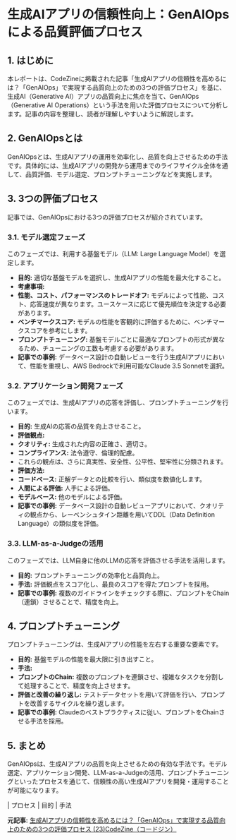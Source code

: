# 生成AIアプリの信頼性向上：GenAIOpsによる品質評価プロセス

## 1. はじめに

本レポートは、CodeZineに掲載された記事「生成AIアプリの信頼性を高めるには？「GenAIOps」で実現する品質向上のための3つの評価プロセス」を基に、生成AI（Generative AI）アプリの品質向上に焦点を当て、GenAIOps（Generative AI Operations）という手法を用いた評価プロセスについて分析します。記事の内容を整理し、読者が理解しやすいように解説します。

## 2. GenAIOpsとは

GenAIOpsとは、生成AIアプリの運用を効率化し、品質を向上させるための手法です。具体的には、生成AIアプリの開発から運用までのライフサイクル全体を通して、品質評価、モデル選定、プロンプトチューニングなどを実施します。

## 3. 3つの評価プロセス

記事では、GenAIOpsにおける3つの評価プロセスが紹介されています。

### 3.1. モデル選定フェーズ

このフェーズでは、利用する基盤モデル（LLM: Large Language Model）を選定します。

* **目的:** 適切な基盤モデルを選択し、生成AIアプリの性能を最大化すること。
* **考慮事項:**
 * **性能、コスト、パフォーマンスのトレードオフ:** モデルによって性能、コスト、応答速度が異なります。ユースケースに応じて優先順位を決定する必要があります。
 * **ベンチマークスコア:** モデルの性能を客観的に評価するために、ベンチマークスコアを参考にします。
 * **プロンプトチューニング:** 基盤モデルごとに最適なプロンプトの形式が異なるため、チューニングの工数も考慮する必要があります。
* **記事での事例:** データベース設計の自動レビューを行う生成AIアプリにおいて、性能を重視し、AWS Bedrockで利用可能なClaude 3.5 Sonnetを選択。

### 3.2. アプリケーション開発フェーズ

このフェーズでは、生成AIアプリの応答を評価し、プロンプトチューニングを行います。

* **目的:** 生成AIの応答の品質を向上させること。
* **評価観点:**
 * **クオリティ:** 生成された内容の正確さ、適切さ。
 * **コンプライアンス:** 法令遵守、倫理的配慮。
 * これらの観点は、さらに真実性、安全性、公平性、堅牢性に分類されます。
* **評価方法:**
 * **コードベース:** 正解データとの比較を行い、類似度を数値化します。
 * **人間による評価:** 人手による評価。
 * **モデルベース:** 他のモデルによる評価。
* **記事での事例:** データベース設計の自動レビューアプリにおいて、クオリティの観点から、レーベンシュタイン距離を用いてDDL（Data Definition Language）の類似度を評価。

### 3.3. LLM-as-a-Judgeの活用

このフェーズでは、LLM自身に他のLLMの応答を評価させる手法を活用します。

* **目的:** プロンプトチューニングの効率化と品質向上。
* **手法:** 評価観点をスコア化し、最良のスコアを得たプロンプトを採用。
* **記事での事例:** 複数のガイドラインをチェックする際に、プロンプトをChain（連鎖）させることで、精度を向上。

## 4. プロンプトチューニング

プロンプトチューニングは、生成AIアプリの性能を左右する重要な要素です。

* **目的:** 基盤モデルの性能を最大限に引き出すこと。
* **手法:**
 * **プロンプトのChain:** 複数のプロンプトを連鎖させ、複雑なタスクを分割して処理することで、精度を向上させます。
 * **評価と改善の繰り返し:** テストデータセットを用いて評価を行い、プロンプトを改善するサイクルを繰り返します。
* **記事での事例:** Claudeのベストプラクティスに従い、プロンプトをChainさせる手法を採用。

## 5. まとめ

GenAIOpsは、生成AIアプリの品質を向上させるための有効な手法です。モデル選定、アプリケーション開発、LLM-as-a-Judgeの活用、プロンプトチューニングといったプロセスを通じて、信頼性の高い生成AIアプリを開発・運用することが可能になります。

| プロセス | 目的 | 手法 

**元記事:** [生成AIアプリの信頼性を高めるには？「GenAIOps」で実現する品質向上のための3つの評価プロセス (23)CodeZine（コードジン）](https://codezine.jp/article/detail/21053?p=2&anchor=0)